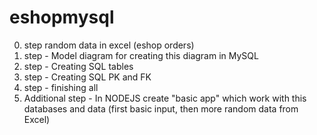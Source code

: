 # eshopmysql
0. step random data in excel (eshop orders)
1. step - Model diagram for creating this diagram in MySQL
2. step - Creating SQL tables
3. step - Creating SQL PK and FK
4. step - finishing all
5. Additional step - In NODEJS create "basic app" which work with this databases and data (first basic input, then more random data from Excel)

